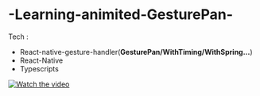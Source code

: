 # -Learning-animited-GesturePan-

Tech :
  - React-native-gesture-handler(**GesturePan/WithTiming/WithSpring...**)
  - React-Native
  - Typescripts

[![Watch the video](https://j.gifs.com/LZpq04.gif)](https://youtu.be/YGmz6ExiSPM)
